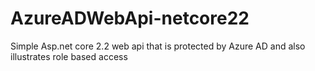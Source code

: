 # AzureADWebApi-netcore22
Simple Asp.net core 2.2 web api that is protected by Azure AD and also illustrates role based access
